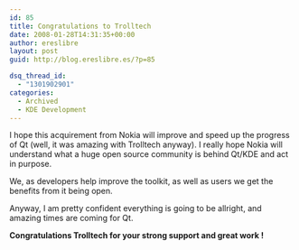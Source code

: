 ```yaml
---
id: 85
title: Congratulations to Trolltech
date: 2008-01-28T14:31:35+00:00
author: ereslibre
layout: post
guid: http://blog.ereslibre.es/?p=85

dsq_thread_id:
  - "1301902901"
categories:
  - Archived
  - KDE Development
---
```

I hope this acquirement from Nokia will improve and speed up the progress of Qt (well, it was amazing with Trolltech anyway). I really hope Nokia will understand what a huge open source community is behind Qt/KDE and act in purpose.

We, as developers help improve the toolkit, as well as users we get the benefits from it being open.

Anyway, I am pretty confident everything is going to be allright, and amazing times are coming for Qt.

**Congratulations Trolltech for your strong support and great work !**
